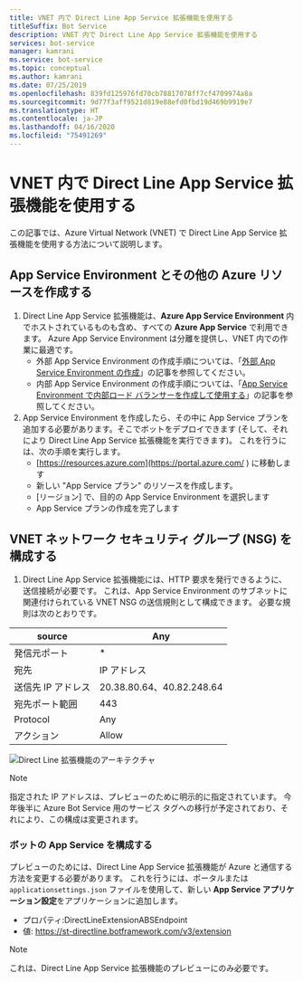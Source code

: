 ```yaml
---
title: VNET 内で Direct Line App Service 拡張機能を使用する
titleSuffix: Bot Service
description: VNET 内で Direct Line App Service 拡張機能を使用する
services: bot-service
manager: kamrani
ms.service: bot-service
ms.topic: conceptual
ms.author: kamrani
ms.date: 07/25/2019
ms.openlocfilehash: 839fd125976fd70cb78817078ff7cf4709974a8a
ms.sourcegitcommit: 9d77f3aff9521d819e88efd0fbd19d469b9919e7
ms.translationtype: HT
ms.contentlocale: ja-JP
ms.lasthandoff: 04/16/2020
ms.locfileid: "75491269"
---
```

# <a name="use-direct-line-app-service-extension-within-a-vnet"></a>VNET 内で Direct Line App Service 拡張機能を使用する

この記事では、Azure Virtual Network (VNET) で Direct Line App Service 拡張機能を使用する方法について説明します。

## <a name="create-an-app-service-environment-and-other-azure-resources"></a>App Service Environment とその他の Azure リソースを作成する

1. Direct Line App Service 拡張機能は、**Azure App Service Environment** 内でホストされているものも含め、すべての **Azure App Service** で利用できます。 Azure App Service Environment は分離を提供し、VNET 内での作業に最適です。
    - 外部 App Service Environment の作成手順については、「[外部 App Service Environment の作成](https://docs.microsoft.com/azure/app-service/environment/create-external-ase)」の記事を参照してください。
    - 内部 App Service Environment の作成手順については、「[App Service Environment で内部ロード バランサーを作成して使用する](https://docs.microsoft.com/azure/app-service/environment/create-ilb-ase)」の記事を参照してください。
1. App Service Environment を作成したら、その中に App Service プランを追加する必要があります。そこでボットをデプロイできます (そして、それにより Direct Line App Service 拡張機能を実行できます)。 これを行うには、次の手順を実行します。
    - [https://resources.azure.com](https://portal.azure.com/ ) に移動します
    - 新しい "App Service プラン" のリソースを作成します。
    - [リージョン] で、目的の App Service Environment を選択します
    - App Service プランの作成を完了します

## <a name="configure-the-vnet-network-security-groups-nsg"></a>VNET ネットワーク セキュリティ グループ (NSG) を構成する

1. Direct Line App Service 拡張機能には、HTTP 要求を発行できるように、送信接続が必要です。 これは、App Service Environment のサブネットに関連付けられている VNET NSG の送信規則として構成できます。 必要な規則は次のとおりです。

|source|Any|
|---|---|
|発信元ポート|*|
|宛先|IP アドレス|
|送信先 IP アドレス|20.38.80.64、40.82.248.64|
|宛先ポート範囲|443|
|Protocol|Any|
|アクション|Allow|


![Direct Line 拡張機能のアーキテクチャ](./media/channels/direct-line-extension-vnet.png)

>[!NOTE]
> 指定された IP アドレスは、プレビューのために明示的に指定されています。 今年後半に Azure Bot Service 用のサービス タグへの移行が予定されており、それにより、この構成は変更されます。

### <a name="configure-your-bots-app-service"></a>ボットの App Service を構成する

プレビューのためには、Direct Line App Service 拡張機能が Azure と通信する方法を変更する必要があります。 これを行うには、ポータルまたは `applicationsettings.json` ファイルを使用して、新しい **App Service アプリケーション設定**をアプリケーションに追加します。

- プロパティ:DirectLineExtensionABSEndpoint
- 値: https://st-directline.botframework.com/v3/extension

>[!NOTE]
> これは、Direct Line App Service 拡張機能のプレビューにのみ必要です。
